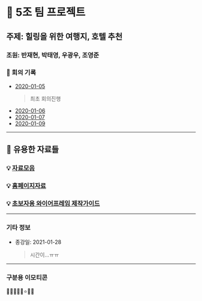 # 🥕 5조 팀 프로젝트

## 주제: 힐링을 위한 여행지, 호텔 추천

### 조원: 반재현, 박태영, 우광우, 조영준

### 🚀 회의 기록

- [2020-01-05](Project_Record/01_05.md)
  > 최초 회의진행
- [2020-01-06](Project_Record/01_06.md)
- [2020-01-07](Project_Record/01_07.md)
- [2020-01-09](Project_Record/01_09.md)

---

## 🌈 유용한 자료들

### 💡 [자료모음](Repository/자료모음.md)

### 💡 [홈페이지자료](Repository/홈페이지자료.md)

### 💡 [초보자용 와이어프레임 제작가이드](https://webdesign.tutsplus.com/ko/articles/a-beginners-guide-to-wireframing--webdesign-7399)

---

### 기타 정보

- 종강일: 2021-01-28
  > 시간이...ㅠㅠ

---

### 구분용 이모티콘

🔎✅🥕🍥💡⭐🌈🚀
